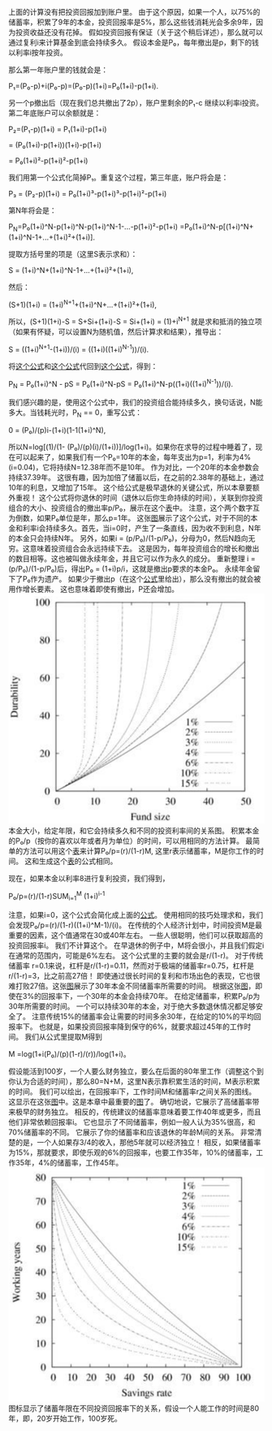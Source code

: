 上面的计算没有把投资回报加到账户里。
由于这个原因，如果一个人，以75%的储蓄率，积累了9年的本金，投资回报率是5%，那么这些钱消耗光会多余9年，因为投资收益还没有花掉。
假如投资回报有保证（关于这个稍后详述），那么就可以通过复利i来计算基金到底会持续多久。
假设本金是P₀，每年撤出是p，剩下的钱以利率i按年投资。

那么第一年账户里的钱就会是：

P₁=(P₀-p)+i(P₀-p)=(P₀-p)(1+i)=P₀(1+i)-p(1+i).

另一个p撤出后（现在我们总共撤出了2p），账户里剩余的P₁-c 继续以利率i投资。第二年底账户可以余额就是：

P₂=(P₁-p)(1+i) = P₁(1+i)-p(1+i)

  = (P₀(1+i)-p(1+i))(1+i)-p(1+i)

  = P₀(1+i)²-p(1+i)²-p(1+i)

我们用第一个公式化简掉P₁。重复这个过程，第三年底，账户将会是：

P₃ = (P₂-p)(1+i) = P₀(1+i)³-p(1+i)³-p(1+i)²-p(1+i)

第N年将会是：

P<sub>N</sub>=P₀(1+i)^N-p(1+i)^N-p(1+i)^N-1-...-p(1+i)²-p(1+i) 
=P₀(1+i)^N-p[(1+i)^N+(1+i)^N-1+...+(1+i)²+(1+i)].

提取方括号里的项是（这里S表示求和）：

S = (1+i)^N+(1+i)^N-1+...+(1+i)²+(1+i),

然后：

(S+1)(1+i) = (1+i)<sup>N+1</sup>+(1+i)^N+...+(1+i)²+(1+i),

所以，(S+1)(1+i)-S = S+Si+(1+i)-S = Si+(1+i) = (1)+i<sup>N+1</sup>
就是求和抵消的独立项（如果有怀疑，可以设置N为随机值，然后计算求和结果），推导出：

S = ((1+i)<sup>N+1</sup>-(1+i))/(i) = ((1+i)((1+i)<sup>N-1</sup>))/(i).

将[这个公式]()和[这个公式]()代回到[这个公式]()，得到：

P<sub>N</sub> = P₀(1+i)^N - pS = P₀(1+i)^N-pS 
= P₀(1+i)^N-p((1+i)((1+i)<sup>N-1</sup>))/(i).

我们感兴趣的是，使用这个公式中，我们的投资组合能持续多久，换句话说，N能多大。当钱耗光时，P<sub>N</sub> == 0，重写公式：

0 = (P₀)/(p)i-(1+i)(1-1(1+i)^N),

所以N=log[(1)/(1- (P₀)/(p)(i)/(1+i))]/log(1+i)。如果你在求导的过程中睡着了，现在可以起来了，如果我们有一个P₀=10年的本金，每年支出为p=1，利率为4%(i=0.04)，它将持续N=12.38年而不是10年。
作为对比，一个20年的本金参数会持续37.39年。
这很有趣，因为加倍了储蓄以后，在之前的2.38年的基础上，通过10年的利息，又增加了15年。
这个给公式是极早退休的关键公式，所以本章要额外重视！
这个公式将你退休的时间（退休以后你生命持续的时间），关联到你投资组合的大小、投资组合的撤出率p/P₀，展示在这个[表]()中。
注意，这个两个数字互为倒数，如果P₀单位是年，那么p=1年。
这张[图]()展示了这个公式，对于不同的本金和利率i会持续多久。首先，当i=0时，产生了一条直线，因为收不到利息，N年的本金只会持续N年。
另外，如果i = (p/P₀)/(1-p/P₀)，分母为0，然后N趋向无穷。这意味着投资组合会永远持续下去。
这是因为，每年投资组合的增长和撤出的数目相等。这也被叫做永续年金，并且它可以作为永久的成分。
重新整理 i = (p/P₀)/(1-p/P₀)后，得出P₀ = (1+i)p/i，这就是撤出p要求的本金P₀。
永续年金留下了P₀作为遗产。
如果少于撤出p（在这个[公式]()里给出），那么没有撤出的就会被用作增长要素。
这也意味着即使有撤出，P还会增加。
![figure1](../img/9-c-ii-fig1.png)
本金大小，给定年限，和它会持续多久和不同的投资利率间的关系图。
积累本金的P₀/p（按你的喜欢以年或者月为单位）的时间，可以用相同的方法计算。
最简单的方法可以用这个[表]()来计算P₀/p=(r)/(1-r)M,
这里r表示储蓄率，M是你工作的时间。
这和生成这个[表]()的公式相同。

现在，如果本金以利率8进行复利投资，我们得到，

P₀/p=(r)/(1-r)SUM<sub>i=1</sub><sup>M</sup> (1+i)<sup>i-1</sup>

注意，如果i=0，这个公式会简化成上面的[公式]()。
使用相同的技巧处理求和，我们会发现P₀/p=(r)/(1-r)((1+i)^M-1)/(i)。
在传统的个人经济计划中，时间投资M是最重要的因素，这个值通常在30或40年左右。
一些人很聪明，他们可以获取超高的投资回报率i。
我们不计算这个。
在早退休的例子中，M将会很小，并且我们假定i在通常的范围内，可能是6%左右。
这个公式里的主要的就会是r/(1-r)。
对于传统储蓄率 r=0.1来说，杠杆是r/(1-r)=0.11，然而对于极端的储蓄率r=0.75，杠杆是r/(1-r)=3，比之前高27倍！
即使通过很长时间的复利和市场出色的表现，它也很难打败27倍。这张[图]()展示了30年本金不同储蓄率所需要的时间。
根据这张[图]()，即使在3%的回报率下，一个30年的本金会持续70年。
在给定储蓄率，积累P₀/p为30年所需要的时间。
一个可以持续30年的本金，对于绝大多数退休情况都足够安全了。
注意传统15%的储蓄率会让需要的时间多余30年，在给定的10%的平均回报率下。
也就是，如果投资回报率降到保守的6%，就要求超过45年的工作时间。
我们从公式里提取M得到

M =log(1+i(P₀)/(p)(1-r)/(r))/log(1+i)。

假设能活到100岁，一个人要么财务独立，要么在后面的80年里工作（调整这个到你认为合适的时间），那么80=N+M，这里N表示靠积累生活的时间，M表示积累的时间。
我们可以绘出，在回报率i下，工作时间M和储蓄率r之间关系的图线。
这显示在这张[图]()中。这是本章中最重要的[图]()了。
确切地说，它展示了高储蓄率带来极早的财务独立。
相反的，传统建议的储蓄率意味着要工作40年或更多，而且他们非常依赖回报率i。
它也显示了不同储蓄率，例如一般人认为35%很高，和70%储蓄率的不同。
它展示了你的储蓄率和应该退休的年龄M间的关系。
非常清楚的是，一个人如果存3/4的收入，那他5年就可以经济独立！
相反，如果储蓄率为15%，那就要求，即使乐观的6%的回报率，也要工作35年，10%的储蓄率，工作35年，4%的储蓄率，工作45年。
![figure3](../img/9-c-ii-fig3.png)
图标显示了储蓄年限在不同投资回报率下的关系，假设一个人能工作的时间是80年，即，20岁开始工作，100岁死。
